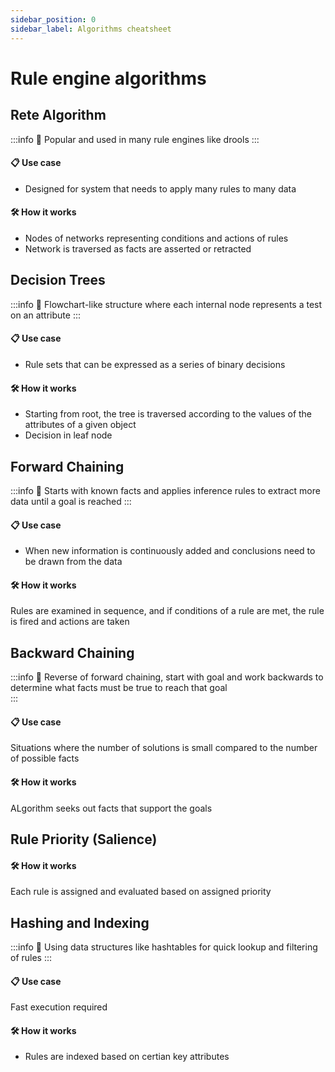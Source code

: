 ```yaml
---
sidebar_position: 0
sidebar_label: Algorithms cheatsheet
---
```

# Rule engine algorithms
## Rete Algorithm
:::info
📖 Popular and used in many rule engines like drools
:::
#### 📋 Use case
- Designed for system that needs to apply many rules to many data
#### 🛠️ How it works
- Nodes of networks representing conditions and actions of rules
- Network is traversed as facts are asserted or retracted

## Decision Trees
:::info
📖 Flowchart-like structure where each internal node represents a test on an attribute
:::
#### 📋 Use case
- Rule sets that can be expressed as a series of binary decisions
#### 🛠️ How it works
- Starting from root, the tree is traversed according to the values of the attributes of a given object
- Decision in leaf node

## Forward Chaining
:::info
📖 Starts with known facts and applies inference rules to extract more data until a goal is reached
:::
#### 📋 Use case
- When new information is continuously added and conclusions need to be drawn from the data
#### 🛠️ How it works
Rules are examined in sequence, and if conditions of a rule are met, the rule is fired and actions are taken

## Backward Chaining
:::info
📖 Reverse of forward chaining, start with goal and work backwards to determine what facts must be true to reach that goal  
:::
#### 📋 Use case
Situations where the number of solutions is small compared to the number of possible facts
#### 🛠️ How it works
ALgorithm seeks out facts that support the goals

## Rule Priority (Salience)
#### 🛠️ How it works
Each rule is assigned and evaluated based on assigned priority

## Hashing and Indexing
:::info
📖 Using data structures like hashtables for quick lookup and filtering of rules
:::
#### 📋 Use case
Fast execution required
#### 🛠️ How it works
- Rules are indexed based on certian key attributes